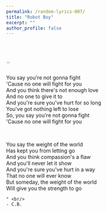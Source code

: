 ```yaml
---
permalink: /random-lyrics-007/
title: "Robot Boy"
excerpt: ""
author_profile: false
---
```


<br/>
<br/>

<p style="color:#aaaacc; font-size:125%; font-family:courier;">
    " <br/>

You say you're not gonna fight <br/>
'Cause no one will fight for you <br/>
And you think there's not enough love <br/>
And no one to give it to <br/>
And you're sure you've hurt for so long <br/>
You've got nothing left to lose <br/>
So, you say you're not gonna fight <br/>
'Cause no one will fight for you <br/>

<br/>

You say the weight of the world <br/>
Has kept you from letting go <br/>
And you think compassion's a flaw <br/>
And you'll never let it show <br/>
And you're sure you've hurt in a way <br/>
That no one will ever know <br/>
But someday, the weight of the world <br/>
Will give you the strength to go <br/>

    " <br/>
    - C.B.
</p>
